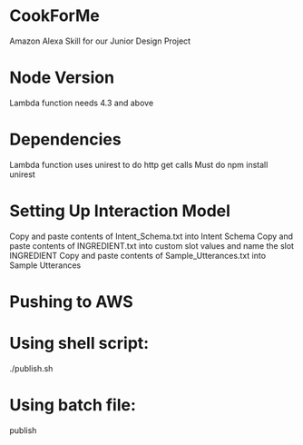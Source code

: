 # CookForMe
Amazon Alexa Skill for our Junior Design Project

# Node Version
Lambda function needs 4.3 and above

# Dependencies
Lambda function uses unirest to do http get calls
Must do npm install unirest

# Setting Up Interaction Model
Copy and paste contents of Intent_Schema.txt into Intent Schema
Copy and paste contents of INGREDIENT.txt into custom slot values and name the slot INGREDIENT
Copy and paste contents of Sample_Utterances.txt into Sample Utterances

# Pushing to AWS
# Using shell script:
./publish.sh
# Using batch file:
publish